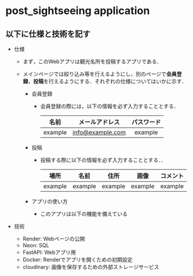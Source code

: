 # post_sightseeing application

## 以下に仕様と技術を記す

- 仕様
    - まず，このWebアプリは観光名所を投稿するアプリである．

    - メインページでは絞り込み等を行えるようにし，別のページで**会員登録**，**投稿**を行えるようにする．それぞれの仕様についてはいかに示す．

        - 会員登録
            - 会員登録の際には，以下の情報を必ず入力することとする．
            
                | 名前  | メールアドレス  | パスワード  |
                |:---:|:---:|:---:|
                | example  | info@example.com  | example  |

        - 投稿
            - 投稿する際に以下の情報を必ず入力することとする．．

                | 場所  | 名前  | 住所  | 画像  | コメント  |
                |:---:|:---:|:---:|:---:|:---:|
                | example  | example  | example  | example  | example  |
        - アプリの使い方
            - このアプリは以下の機能を備えている

- 技術
    - Render: Webページの公開
    - Neon: SQL
    - FastAPI: Webアプリ用
    - Docker: Renderでアプリを開くための初期設定
    - cloudinary: 画像を保存するための外部ストレージサービス
